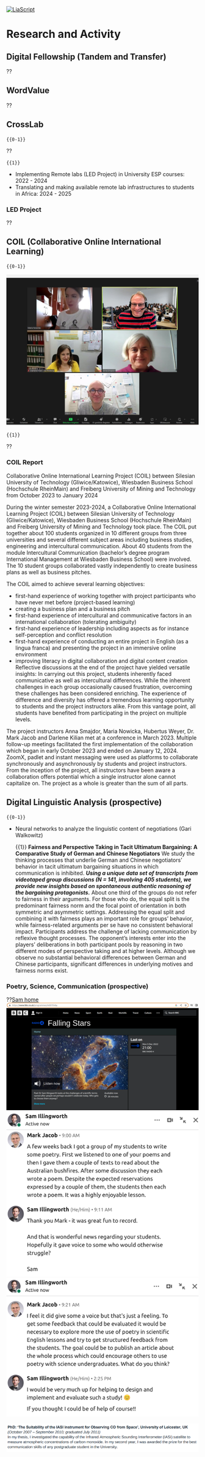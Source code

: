 <!--
author:   Mark Jacob
email:    markjjacob@hotmail.com
version:  0.1.0
language: en
narrator: US English Female

comment:  This simple description of your course.
          Multiline is also okay.

icon: https://www.tu-chemnitz.de/phil/english/iaa/priaa/priaaimages/Flyer%20TU%20Chemnitz_2.jpg

import: https://raw.githubusercontent.com/liaScript/mermaid_template/master/README.md

link:     https://cdn.jsdelivr.net/chartist.js/latest/chartist.min.css

script:   https://cdn.jsdelivr.net/chartist.js/latest/chartist.min.js

translation: Français translations/French.md
-->

[![LiaScript](https://raw.githubusercontent.com/LiaScript/LiaScript/master/badges/course.svg)](https://liascript.github.io/course/?https://github.com/chemnitz/blob/main/Research.md)

# Research and Activity

## Digital Fellowship (Tandem and Transfer)

??[](https://liascript.github.io/course/?https://raw.githubusercontent.com/BerndSchmecka/lia-presentation/main/presentation.md#1)

## WordValue
??[](https://www.wordvalue.gwi.uni-muenchen.de/home)

## CrossLab

    {{0-1}}
??[](https://cross-lab.org/die-digitale-zukunft-des-lernens-und-lehrens-mit-remote-laboren/)

    {{1}}
- Implementing Remote labs (LED Project) in University ESP courses: 2022 - 2024
- Translating and making available remote lab infrastructures to students in Africa: 2024 - 2025

### LED Project
??[](https://liascript.github.io/course/?https://raw.githubusercontent.com/TUBAF-IUZ-LiaScript/English_for_BAI_MM_BWM_BM/main/arduino.md#16)


## COIL (Collaborative Online International Learning)

    {{0-1}}
![alt-text](/img/COIL_Team.jpg)

    {{1}}
??[](https://padlet.com/hubertusweyer/group-10-online-collaboration-silesian-university-wiesbaden--b9lm3yrfmwbnt8c0)

### COIL Report

Collaborative Online International Learning Project (COIL)
between Silesian University of Technology (Gliwice/Katowice), Wiesbaden Business School (Hochschule RheinMain) and Freiberg University of Mining and Technology from October 2023 to January 2024

During the winter semester 2023-2024, a Collaborative Online International Learning Project (COIL) between Silesian University of Technology (Gliwice/Katowice), Wiesbaden Business School (Hochschule RheinMain) and Freiberg University of Mining and Technology took place. The COIL put together about 100 students organized in 10 different groups from three universities and several different subject areas including business studies, engineering and intercultural communication. About 40 students from the module Intercultural Communication (bachelor’s degree program International Management at Wiesbaden Business School) were involved. The 10 student groups collaborated vastly independently to create business plans as well as business pitches.

The COIL aimed to achieve several learning objectives:

- first-hand experience of working together with project participants who have never met before (project-based learning)
- creating a business plan and a business pitch
- first-hand experience of intercultural and communicative factors in an international collaboration (tolerating ambiguity)
- first-hand experience of leadership including aspects as for instance self-perception and conflict resolution
- first-hand experience of conducting an entire project in English (as a lingua franca) and presenting the project in an immersive online environment
- improving literacy in digital collaboration and digital content creation
Reflective discussions at the end of the project have yielded versatile insights:
In carrying out this project, students inherently faced communicative as well as intercultural differences. While the inherent challenges in each group occasionally caused frustration, overcoming these challenges has been considered enriching. The experience of difference and diversity has offered a tremendous learning opportunity to students and the project instructors alike. From this vantage point, all students have benefited from participating in the project on multiple levels.

The project instructors Anna Smajdor, Maria Nowicka, Hubertus Weyer, Dr. Mark Jacob and Darlene Kilian met at a conference in March 2023. Multiple follow-up meetings facilitated the first implementation of the collaboration which began in early October 2023 and ended on January 12, 2024. ZoomX, padlet and instant messaging were used as platforms to collaborate synchronously and asynchronously by students and project instructors. From the inception of the project, all instructors have been aware a collaboration offers potential which a single instructor alone cannot capitalize on. The project as a whole is greater than the sum of all parts.


## Digital Linguistic Analysis (prospective)

    {{0-1}}
- Neural networks to analyze the linguistic content of negotiations (Gari Walkowitz)

    {{1}}
**Fairness and Perspective Taking in Tacit Ultimatum Bargaining: A Comparative Study of German and Chinese Negotiators**
We study the thinking processes that underlie German and Chinese negotiators’ behavior in tacit ultimatum bargaining situations in which communication is inhibited. ***Using a unique data set of transcripts from videotaped group discussions (N = 141, involving 405 students), we provide new insights based on spontaneous authentic reasoning of the bargaining protagonists.*** About one third of the groups do not refer to fairness in their arguments. For those who do, the equal split is the predominant fairness norm and the focal point of orientation in both symmetric and asymmetric settings. Addressing the equal split and combining it with fairness plays an important role for groups’ behavior, while  fairness-related arguments per se have no consistent behavioral impact. Participants address the challenge of lacking communication by reflexive thought processes. The opponent’s interests enter into the players’ deliberations in both participant pools by reasoning in two different modes of perspective taking and at higher levels. Although we observe no substantial behavioral differences between German and Chinese participants, significant
differences in underlying motives and fairness norms exist.

### Poetry, Science, Communication (prospective)

??[Sam home](/img/Sam_5.png "https://www.samillingworth.com/")
![alt-text](/img/Sam_4.png "https://www.bbc.co.uk/programmes/m001fmby")
![alt-text](/img/Sam_1.png "info")
![alt-text](/img/Sam_2.png "info")

![alt-text](/img/Sam_3.png "info")